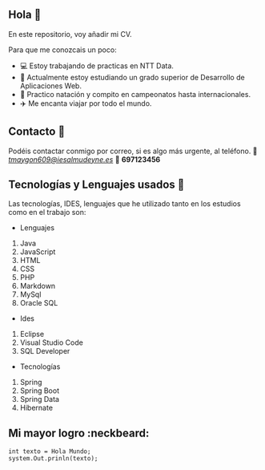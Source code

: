 ## Hola 👋

En este repositorio, voy añadir mi CV. 

Para que me conozcais un poco:

- :computer: Estoy trabajando de practicas en NTT Data.
- :green_book: Actualmente estoy estudiando un grado superior de Desarrollo de Aplicaciones Web.
- :dolphin: Practico natación y compito en campeonatos hasta internacionales.
- :airplane: Me encanta viajar por todo el mundo.

## Contacto :couple:

Podéis contactar conmigo por correo, si es algo más urgente, al teléfono.
:email: *tmaygon609@iesalmudeyne.es*
:iphone: **697123456**

## Tecnologías y Lenguajes usados :tongue:

Las tecnologías, IDES, lenguajes que he utilizado tanto en los estudios como en el trabajo son:

- Lenguajes
1. Java
2. JavaScript
3. HTML
4. CSS
5. PHP
6. Markdown
7. MySql
8. Oracle SQL
- Ides
1. Eclipse
2. Visual Studio Code
3. SQL Developer
- Tecnologías
1. Spring
2. Spring Boot
3. Spring Data
4. Hibernate

## Mi mayor logro :neckbeard:

~~~
int texto = Hola Mundo;
system.Out.prinln(texto);
~~~

